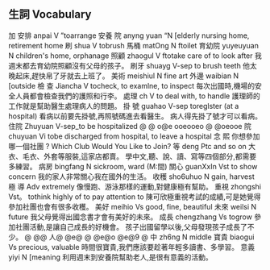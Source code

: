 ## 生詞 Vocabulary
加
安排              anpai                          V ”toarrange
安養 院 anyng yuan “N [elderly nursing home, retirement home
刷                shua                    V tobrush
馬桶     matOng       N ftoilet
育幼院 yuyeuyuan         N children's home, orphanage
照顧         zhaogul              V ftotake care of to look after
我週末都去育幼院照顧沒有父母的孩子。
刷牙        shuayg          V-sep to brush teeth
他太晚起床,趕快帛了牙就去上班了。
美術         meishiul              N fine art
外邊 waibian     N [outside
檢 查        Jiancha              V tocheck, to examlne, to inspect
每次出國時,機場的安全人員都會檢查我們的護照和行李。
處理          ch                   V to deal with, to handle
護理師的工作就是幫助醫生處理病人的問題。
掛 號         guahao            V-sep toreglster (at a hospital)
看病以前要先掛號,再照號碼進去看醫生。
病人得先掛了號才可以看病。
住院         Zhuyuan          V-sep_to be hospitalized
@ @ o@e ooeooeo @ @oeooe
院         chuyuan             Vi tobe discharged from hospital, to leave a hospital
念
熙
你想參加哪一個社團 ?
Which Club Would You Like to Join?
等             deng               Ptc and so on
大衣、毛衣、外套等服裝,這家店都賣。
學中文,聽、說、讀、寫等四個部分,都需要多練習。
病房         bingfang           N sickroom, ward (M:間)
關心         guanXxIn            Vst to show concern
我的家人非常關心我在國外的生活。
收穫         sho6uhuo            N gain, harvest
極             導                     Adv extremely
像慢跑、游泳那樣的運動,對健康極有幫助。
重視         zhongshi           Vst。 tothink highly of to pay attention to
陳可欣極重視考試的成績,可是她覺得參加社團也會有很多收穫。
美好   meihio     Vs good, fine, beautiful
未來 weilsi      N future
我父母覺得出國念書才會有美好的未來。
成長           chengzhang Vs togrow
參加社團活動,是讓自己成長的好機會。
孩子出國留學以後,父母發現孩子成長了不少。
@ @@ 人@ @e@ @ @e@o @e@9 @
中          zh6ng           N middle
寶貴          biaogui                Vs precious, valuable
時間很寶貴,我們應該要趁著年輕多讀書、多學習。
意義         yiyi                   N [meaning
利用週末到安養院幫助老人,是很有意義的活動。
